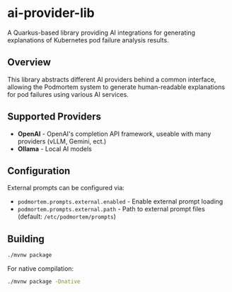 # ai-provider-lib

A Quarkus-based library providing AI integrations for generating explanations of Kubernetes pod failure analysis results.

## Overview

This library abstracts different AI providers behind a common interface, allowing the Podmortem system to generate human-readable explanations for pod failures using various AI services.

## Supported Providers

- **OpenAI** - OpenAI's completion API framework, useable with many providers (vLLM, Gemini, ect.)
- **Ollama** - Local AI models

## Configuration

External prompts can be configured via:
- `podmortem.prompts.external.enabled` - Enable external prompt loading
- `podmortem.prompts.external.path` - Path to external prompt files (default: `/etc/podmortem/prompts`)

## Building

```bash
./mvnw package
```

For native compilation:
```bash
./mvnw package -Dnative
```
